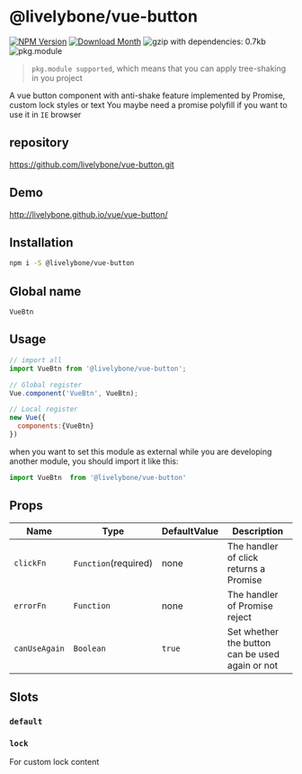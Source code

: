 # @livelybone/vue-button
[![NPM Version](http://img.shields.io/npm/v/@livelybone/vue-button.svg?style=flat-square)](https://www.npmjs.com/package/@livelybone/vue-button)
[![Download Month](http://img.shields.io/npm/dm/@livelybone/vue-button.svg?style=flat-square)](https://www.npmjs.com/package/@livelybone/vue-button)
![gzip with dependencies: 0.7kb](https://img.shields.io/badge/gzip--with--dependencies-0.7kb-brightgreen.svg "gzip with dependencies: 0.7kb")
![pkg.module](https://img.shields.io/badge/pkg.module-supported-blue.svg "pkg.module")

> `pkg.module supported`, which means that you can apply tree-shaking in you project

A vue button component with anti-shake feature implemented by Promise, custom lock styles or text
You maybe need a promise polyfill if you want to use it in `IE` browser

## repository
https://github.com/livelybone/vue-button.git

## Demo
http://livelybone.github.io/vue/vue-button/

## Installation
```bash
npm i -S @livelybone/vue-button
```

## Global name
`VueBtn`

## Usage
```js
// import all
import VueBtn from '@livelybone/vue-button';

// Global register
Vue.component('VueBtn', VueBtn);

// Local register
new Vue({
  components:{VueBtn}
})
```

when you want to set this module as external while you are developing another module, you should import it like this:
```js
import VueBtn  from '@livelybone/vue-button'
```

## Props
| Name                      | Type                                      | DefaultValue                                  | Description  |
| ------------------------- | ----------------------------------------- | --------------------------------------------- | ------------ |
| `clickFn`                 | `Function`(required)                      | none                                          | The handler of click returns a Promise |
| `errorFn`                 | `Function`                                | none                                          | The handler of Promise reject |
| `canUseAgain`             | `Boolean`                                 | `true`                                        | Set whether the button can be used again or not |

## Slots

### `default`

### `lock`
For custom lock content